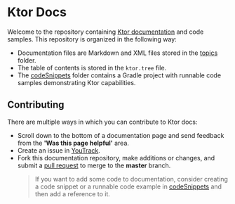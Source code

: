 # Ktor Docs

Welcome to the repository containing [Ktor documentation](https://ktor.io/docs/) and code samples. This repository is organized in the following way:
* Documentation files are Markdown and XML files stored in the [topics](topics) folder.
* The table of contents is stored in the `ktor.tree` file.
* The [codeSnippets](codeSnippets) folder contains a Gradle project with runnable code samples demonstrating Ktor capabilities.

## Contributing
There are multiple ways in which you can contribute to Ktor docs:
* Scroll down to the bottom of a documentation page and send feedback from the **'Was this page helpful'** area.
* Create an issue in [YouTrack](https://youtrack.jetbrains.com/issues/KTOR).
* Fork this documentation repository, make additions or changes, and submit a [pull request](https://docs.github.com/en/github/collaborating-with-issues-and-pull-requests/about-pull-requests) to merge to the **master** branch.
  > If you want to add some code to documentation, consider creating a code snippet or a runnable code example in [codeSnippets](codeSnippets) and then add a reference to it.
